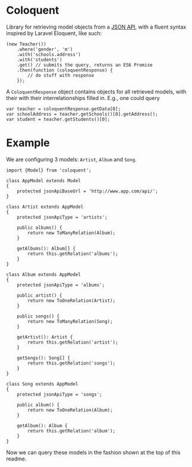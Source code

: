 # ColoquentLibrary for retrieving model objects from a [JSON API](http://jsonapi.org/), with a fluent syntax inspired by Laravel Eloquent, like such:    (new Teacher())        .where('gender', 'm')        .with('schools.address')        .with('students')        .get() // submits the query, returns an ES6 Promise        .then(function (coloquentResponse) {            // do stuff with response        });A `ColoquentResponse` object contains objects for all retrieved models, with their with their interrelationships filled in. E.g., one could query    var teacher = coloquentResponse.getData[0];    var schoolAddress = teacher.getSchools()[0].getAddress();    var student = teacher.getStudents()[0];# ExampleWe are configuring 3 models: `Artist`, `Album` and `Song`.    import {Model} from 'coloquent';    class AppModel extends Model    {        protected jsonApiBaseUrl = 'http://www.app.com/api/';    }    class Artist extends AppModel    {        protected jsonApiType = 'artists';        public albums() {            return new ToManyRelation(Album);        }        getAlbums(): Album[] {            return this.getRelation('albums');        }    }    class Album extends AppModel    {        protected jsonApiType = 'albums';        public artist() {            return new ToOneRelation(Artist);        }        public songs() {            return new ToManyRelation(Song);        }        getArtist(): Artist {            return this.getRelation('artist');        }        getSongs(): Song[] {            return this.getRelation('songs');        }    }    class Song extends AppModel    {        protected jsonApiType = 'songs';        public album() {            return new ToOneRelation(Album);        }        getAlbum(): Album {            return this.getRelation('album');        }    }Now we can query these models in the fashion shown at the top of this readme.